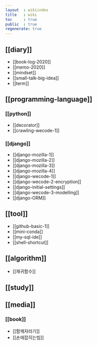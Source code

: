 ```yaml
---
layout  : wikiindex
title   : wiki
toc     : true
public  : true
regenerate: true
---
```



## [[diary]]

* [[book-log-2020]]
* [[memo-2020]]
* [[mindset]]
* [[small-talk-big-idea]]
* [[term]]

## [[programming-language]]

### [[python]]

* [[decorator]]
* [[crawling-wecode-1]]

### [[django]]

* [[django-mozilla-1]]
* [[django-mozilla-2]]
* [[django-mozilla-3]]
* [[django-mozilla-4]]
* [[django-wecode-1]]
* [[django-wecode-2-encryption]]
* [[django-initial-settings]]
* [[django-wecode-3-modelling]] 
* [[django-ORM]] 

## [[tool]]

* [[github-basic-1]]
* [[mini-conda]]
* [[my-sql-ide]]
* [[shell-shortcut]]

## [[algorithm]]

* [[재귀함수]]

## [[study]]


## [[media]]

### [[book]]

* [[함께자라기]]
* [[손에잡히는빔]]

